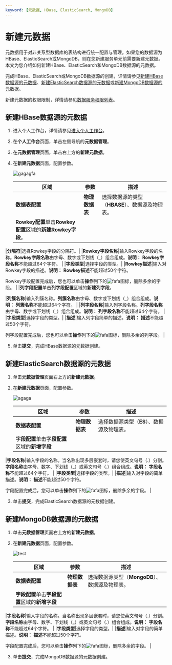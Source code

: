 ```yaml
---
keyword: [元数据, HBase, ElasticSearch, MongoDB]
---
```


# 新建元数据

元数据用于对非关系型数据库的表结构进行统一配置与管理。如果您的数据源为HBase、ElasticSearch或MongoDB，则在您新建服务单元前需要新建元数据。本文为您介绍如何新建HBase、ElasticSearch和MongoDB数据源的元数据。

完成HBase、ElasticSearch或MongoDB数据源的创建，详情请参见[新建HBase数据源的元数据](#section_5fp_0qa_pfc)、[新建ElasticSearch数据源的元数据](#section_0ta_5jv_yg1)或[新建MongoDB数据源的元数据](#section_dtf_lqb_3m8)。

新建元数据的权限限制，详情请参见[数据服务权限列表](/cn.zh-CN/权限管理/数据服务权限列表.md)。

## 新建HBase数据源的元数据

1.  进入个人工作台，详情请参见[进入个人工作台](/cn.zh-CN/数据服务/进入数据服务.md)。

2.  在**个人工作台**页面，单击左侧导航的**元数据管理**。

3.  在**元数据管理**页面，单击右上方的**新建元数据**。

4.  在**新建元数据**页面，配置参数。

    ![gagagfa](https://static-aliyun-doc.oss-accelerate.aliyuncs.com/assets/img/zh-CN/7711987951/p85385.png)

    |区域|参数|描述|
    |--|--|--|
    |**数据表配置**|**物理数据表**|选择数据源的类型（**HBASE**）、数据源及物理表。|
    |**Rowkey配置**单击**Rowkey配置**区域的**新建Rowkey字段**。

|**分隔符**|选择Rowkey字段的分隔符。|
    |**Rowkey字段名称**|输入Rowkey字段的名称。**Rowkey字段名称**由字母、数字或下划线（\_）组合组成。**说明：** **Rowkey字段名称**不能超过64个字符。 |
    |**字段类型**|选择字段的类型。|
    |**Rowkey描述**|输入对Rowkey字段的描述。**说明：** **Rowkey描述**不能超过50个字符。

Rowkey字段配置完成后，您也可以单击**操作**列下的![fafa](https://static-aliyun-doc.oss-accelerate.aliyuncs.com/assets/img/zh-CN/7711987951/p85386.png)图标，删除多余的字段。 |
    |**列字段配置**单击**列字段配置**区域的**新建列字段**。

|**列簇名称**|输入列簇名称。**列簇名称**由字母、数字或下划线（\_）组合组成。**说明：** **列簇名称**不能超过64个字符。 |
    |**列字段名称**|输入列字段名称。**列字段名称**由字母、数字或下划线（\_）组合组成。**说明：** **列字段名称**不能超过64个字符。 |
    |**字段类型**|选择字段的类型。|
    |**描述**|输入列字段简单的描述。**说明：** **描述**不能超过50个字符。

列字段配置完成后，您也可以单击**操作**列下的![fafa](https://static-aliyun-doc.oss-accelerate.aliyuncs.com/assets/img/zh-CN/7711987951/p85386.png)图标，删除多余的列字段。 |

5.  单击**提交**，完成HBase数据源的元数据创建。


## 新建ElasticSearch数据源的元数据

1.  单击**元数据管理**页面右上方的**新建元数据**。

2.  在**新建元数据**页面，配置参数。

    ![agaga](https://static-aliyun-doc.oss-accelerate.aliyuncs.com/assets/img/zh-CN/7711987951/p85387.png)

    |区域|参数|描述|
    |--|--|--|
    |**数据表配置**|**物理数据表**|选择数据源类型（**ES**）、数据源及物理表。|
    |**字段配置**单击**字段配置**区域的**新增字段**

|**字段名称**|输入字段的名称。当名称出现多层嵌套时，请您使英文句号（.）分割。**字段名称**由字母、数字、下划线（\_）或英文句号（.）组合组成。**说明：** **字段名称**不能超过64个字符。 |
    |**字段类型**|选择字段的类型。|
    |**描述**|输入对字段的简单描述。**说明：** **描述**不能超过50个字符。

字段配置完成后，您可以单击**操作**列下的![fafa](https://static-aliyun-doc.oss-accelerate.aliyuncs.com/assets/img/zh-CN/7711987951/p85386.png)图标，删除多余的字段。 |

3.  单击**提交**，完成ElasticSearch数据源的元数据创建。


## 新建MongoDB数据源的元数据

1.  单击**元数据管理**页面右上方的**新建元数据**。

2.  在**新建元数据**页面，配置参数。

    ![test](https://static-aliyun-doc.oss-accelerate.aliyuncs.com/assets/img/zh-CN/2141886951/p139691.png)

    |区域|参数|描述|
    |--|--|--|
    |**数据表配置**|**物理数据表**|选择数据源类型（**MongoDB**）、数据源及物理表。|
    |**字段配置**单击**字段配置**区域的**新增字段**

|**字段名称**|输入字段的名称。当名称出现多层嵌套时，请您使英文句号（.）分割。**字段名称**由字母、数字、下划线（\_）或英文句号（.）组合组成。**说明：** **字段名称**不能超过64个字符。 |
    |**字段类型**|选择字段的类型。|
    |**描述**|输入对字段的简单描述。**说明：** **描述**不能超过50个字符。

字段配置完成后，您可以单击**操作**列下的![fafa](https://static-aliyun-doc.oss-accelerate.aliyuncs.com/assets/img/zh-CN/7711987951/p85386.png)图标，删除多余的字段。 |

3.  单击**提交**，完成MongoDB数据源的元数据创建。


